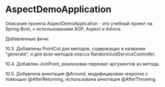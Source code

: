 # AspectDemoApplication
Описание проекта
AspectDemoApplication - это учебный проект на Spring Boot, с использованием AOP, Aspect и Advice.

Добавленные фичи:

10.3. Добавлены PointCut для методов, содержащих в названии "generate", и для всех методов класса RandomUuidServiceController.

10.4. Добавлен JoinPoint, реализован перехват аргументов из метода.

10.5. Добавлена аннотация @Around, модифицирован response с помощью @AfterReturning, использована аннотация @AfterThrowing


 
